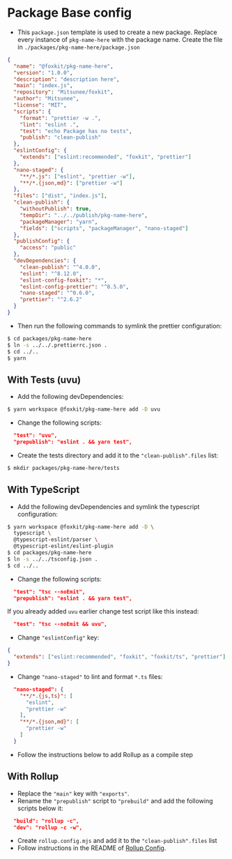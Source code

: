 # Package Base config

- This `package.json` template is used to create a new package. Replace every instance of `pkg-name-here` with the package name. Create the file in `./packages/pkg-name-here/package.json`

```json
{
  "name": "@foxkit/pkg-name-here",
  "version": "1.0.0",
  "description": "description here",
  "main": "index.js",
  "repository": "Mitsunee/foxkit",
  "author": "Mitsunee",
  "license": "MIT",
  "scripts": {
    "format": "prettier -w .",
    "lint": "eslint .",
    "test": "echo Package has no tests",
    "publish": "clean-publish"
  },
  "eslintConfig": {
    "extends": ["eslint:recommended", "foxkit", "prettier"]
  },
  "nano-staged": {
    "**/*.js": ["eslint", "prettier -w"],
    "**/*.{json,md}": ["prettier -w"]
  },
  "files": ["dist", "index.js"],
  "clean-publish": {
    "withoutPublish": true,
    "tempDir": "../../publish/pkg-name-here",
    "packageManager": "yarn",
    "fields": ["scripts", "packageManager", "nano-staged"]
  },
  "publishConfig": {
    "access": "public"
  },
  "devDependencies": {
    "clean-publish": "^4.0.0",
    "eslint": "^8.12.0",
    "eslint-config-foxkit": "*",
    "eslint-config-prettier": "^8.5.0",
    "nano-staged": "^0.6.0",
    "prettier": "^2.6.2"
  }
}
```

- Then run the following commands to symlink the prettier configuration:

```sh
$ cd packages/pkg-name-here
$ ln -s ../../.prettierrc.json .
$ cd ../..
$ yarn
```

## With Tests (uvu)

- Add the following devDependencies:

```sh
$ yarn workspace @foxkit/pkg-name-here add -D uvu
```

- Change the following scripts:

```json
  "test": "uvu",
  "prepublish": "eslint . && yarn test",
```

- Create the tests directory and add it to the `"clean-publish".files` list:

```sh
$ mkdir packages/pkg-name-here/tests
```

## With TypeScript

- Add the following devDependencies and symlink the typescript configuration:

```sh
$ yarn workspace @foxkit/pkg-name-here add -D \
  typescript \
  @typescript-eslint/parser \
  @typescript-eslint/eslint-plugin
$ cd packages/pkg-name-here
$ ln -s ../../tsconfig.json .
$ cd ../..
```

- Change the following scripts:

```json
  "test": "tsc --noEmit",
  "prepublish": "eslint . && yarn test",
```

If you already added `uvu` earlier change test script like this instead:

```json
  "test": "tsc --noEmit && uvu",
```

- Change `"eslintConfig"` key:

```json
{
  "extends": ["eslint:recommended", "foxkit", "foxkit/ts", "prettier"]
}
```

- Change `"nano-staged"` to lint and format `*.ts` files:

```json
  "nano-staged": {
    "**/*.{js,ts}": [
      "eslint",
      "prettier -w"
    ],
    "**/*.{json,md}": [
      "prettier -w"
    ]
  }
```

- Follow the instructions below to add Rollup as a compile step

## With Rollup

- Replace the `"main"` key with `"exports"`.
- Rename the `"prepublish"` script to `"prebuild"` and add the following scripts below it:

```json
  "build": "rollup -c",
  "dev": "rollup -c -w",
```

- Create `rollup.config.mjs` and add it to the `"clean-publish".files` list
- Follow instructions in the README of [Rollup Config](../packages/rollup-config/README.md).
